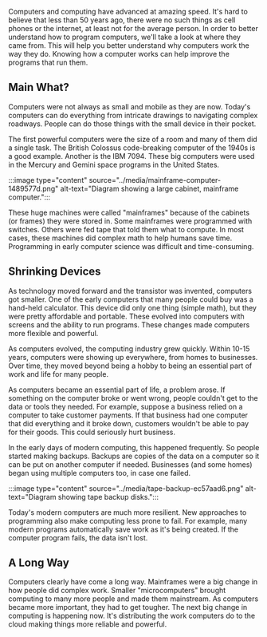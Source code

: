 Computers and computing have advanced at amazing speed. It's hard to believe that less than 50 years ago, there were no such things as cell phones or the internet, at least not for the average person. In order to better understand how to program computers, we'll take a look at where they came from. This will help you better understand why computers work the way they do. Knowing how a computer works can help improve the programs that run them.

## Main What?

Computers were not always as small and mobile as they are now. Today's computers can do everything from intricate drawings to navigating complex roadways. People can do those things with the small device in their pocket.

The first powerful computers were the size of a room and many of them did a single task. The British Colossus code-breaking computer of the 1940s is a good example. Another is the IBM 7094. These big computers were used in the Mercury and Gemini space programs in the United States.

:::image type="content" source="../media/mainframe-computer-1489577d.png" alt-text="Diagram showing a large cabinet, mainframe computer.":::


These huge machines were called "mainframes" because of the cabinets (or frames) they were stored in. Some mainframes were programmed with switches. Others were fed tape that told them what to compute. In most cases, these machines did complex math to help humans save time. Programming in early computer science was difficult and time-consuming.

## Shrinking Devices

As technology moved forward and the transistor was invented, computers got smaller. One of the early computers that many people could buy was a hand-held calculator. This device did only one thing (simple math), but they were pretty affordable and portable. These evolved into computers with screens and the ability to run programs. These changes made computers more flexible and powerful.

As computers evolved, the computing industry grew quickly. Within 10-15 years, computers were showing up everywhere, from homes to businesses. Over time, they moved beyond being a hobby to being an essential part of work and life for many people.

As computers became an essential part of life, a problem arose. If something on the computer broke or went wrong, people couldn't get to the data or tools they needed. For example, suppose a business relied on a computer to take customer payments. If that business had one computer that did everything and it broke down, customers wouldn't be able to pay for their goods. This could seriously hurt business.

In the early days of modern computing, this happened frequently. So people started making backups. Backups are copies of the data on a computer so it can be put on another computer if needed. Businesses (and some homes) began using multiple computers too, in case one failed.

:::image type="content" source="../media/tape-backup-ec57aad6.png" alt-text="Diagram showing tape backup disks.":::


Today's modern computers are much more resilient. New approaches to programming also make computing less prone to fail. For example, many modern programs automatically save work as it's being created. If the computer program fails, the data isn't lost.

## A Long Way

Computers clearly have come a long way. Mainframes were a big change in how people did complex work. Smaller "microcomputers" brought computing to many more people and made them mainstream. As computers became more important, they had to get tougher. The next big change in computing is happening now. It's distributing the work computers do to the cloud making things more reliable and powerful.
